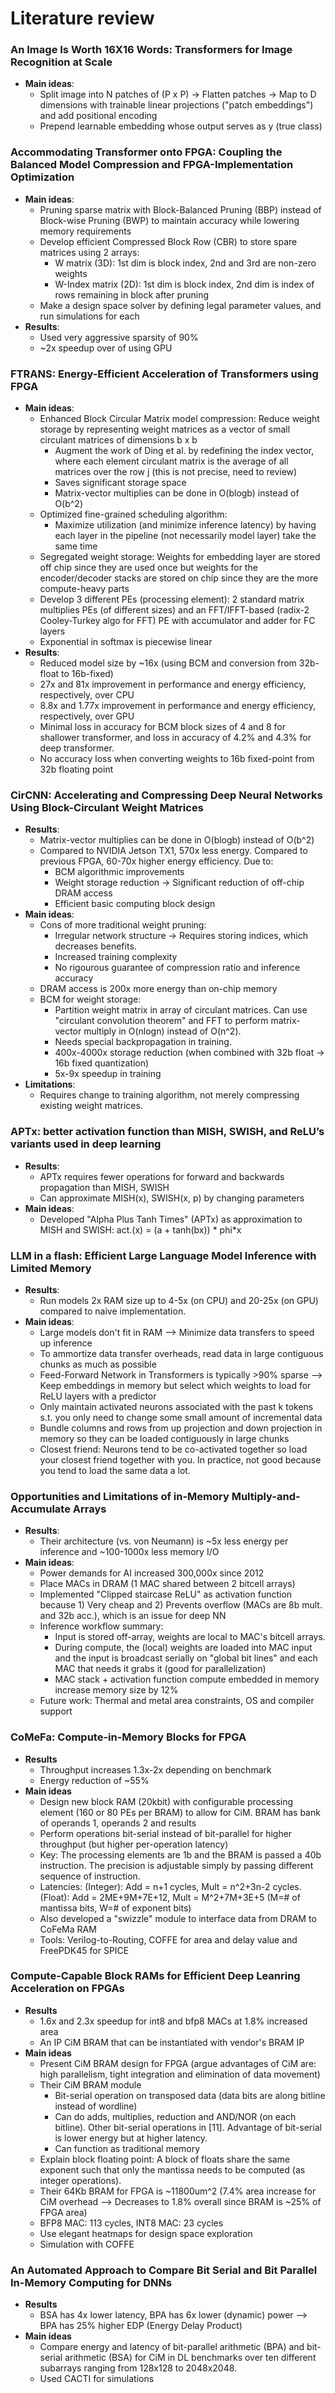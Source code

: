 # Literature review

### An Image Is Worth 16X16 Words: Transformers for Image Recognition at Scale
- **Main ideas**:
    - Split image into N patches of (P x P) -> Flatten patches -> Map to D dimensions with trainable linear projections ("patch embeddings") and add positional encoding
    - Prepend learnable embedding whose output serves as y (true class)

### Accommodating Transformer onto FPGA: Coupling the Balanced Model Compression and FPGA-Implementation Optimization
- **Main ideas**:
    - Pruning sparse matrix with Block-Balanced Pruning (BBP) instead of Block-wise Pruning (BWP) to maintain accuracy while lowering memory requirements
    - Develop efficient Compressed Block Row (CBR) to store spare matrices using 2 arrays:
        - W matrix (3D): 1st dim is block index, 2nd and 3rd are non-zero weights
        - W-Index matrix (2D): 1st dim is block index, 2nd dim is index of rows remaining in block after pruning
    - Make a design space solver by defining legal parameter values, and run simulations for each
- **Results**:
    - Used very aggressive sparsity of 90%
    - ~2x speedup over of using GPU

###  FTRANS: Energy-Efficient Acceleration of Transformers using FPGA
- **Main ideas**:
    - Enhanced Block Circular Matrix model compression: Reduce weight storage by representing weight matrices as a vector of small circulant matrices of dimensions b x b
        - Augment the work of Ding et al. by redefining the index vector, where each element circulant matrix is the average of all matrices over the row j (this is not precise, need to review)
        - Saves significant storage space
        - Matrix-vector multiplies can be done in O(blogb) instead of O(b^2)
    - Optimized fine-grained scheduling algorithm:
        - Maximize utilization (and minimize inference latency) by having each layer in the pipeline (not necessarily model layer) take the same time
    - Segregated weight storage: Weights for embedding layer are stored off chip since they are used once but weights for the encoder/decoder stacks are stored on chip since they are the more compute-heavy parts
    - Develop 3 different PEs (processing element): 2 standard matrix multiplies PEs (of different sizes) and an FFT/IFFT-based (radix-2 Cooley-Turkey algo for FFT) PE with accumulator and adder for FC layers
    - Exponential in softmax is piecewise linear
- **Results**:
    - Reduced model size by ~16x (using BCM and conversion from 32b-float to 16b-fixed)
    - 27x and 81x improvement in performance and energy efficiency, respectively, over CPU
    - 8.8x and 1.77x improvement in performance and energy efficiency, respectively, over GPU
    - Minimal loss in accuracy for BCM block sizes of 4 and 8 for shallower transformer, and loss in accuracy of 4.2% and 4.3% for deep transformer.
    - No accuracy loss when converting weights to 16b fixed-point from 32b floating point

###  CirCNN: Accelerating and Compressing Deep Neural Networks Using Block-Circulant Weight Matrices
- **Results**:
    - Matrix-vector multiplies can be done in O(blogb) instead of O(b^2)
    - Compared to NVIDIA Jetson TX1, 570x less energy. Compared to previous FPGA, 60-70x higher energy efficiency. Due to:
        - BCM algorithmic improvements
        - Weight storage reduction -> Significant reduction of off-chip DRAM access
        - Efficient basic computing block design
- **Main ideas**:
    - Cons of more traditional weight pruning:
        - Irregular network structure -> Requires storing indices, which decreases benefits.
        - Increased training complexity
        - No rigourous guarantee of compression ratio and inference accuracy
    - DRAM access is 200x more energy than on-chip memory
    - BCM for weight storage:
        - Partition weight matrix in array of circulant matrices. Can use "circulant convolution theorem" and FFT to perform matrix-vector multiply in O(nlogn) instead of O(n^2).
        - Needs special backpropagation in training.
        - 400x-4000x storage reduction (when combined with 32b float -> 16b fixed quantization)
        - 5x-9x speedup in training
- **Limitations**:
    - Requires change to training algorithm, not merely compressing existing weight matrices.

### APTx: better activation function than MISH, SWISH, and ReLU’s variants used in deep learning
- **Results**:
    - APTx requires fewer operations for forward and backwards propagation than MISH, SWISH
    - Can approximate MISH(x), SWISH(x, p) by changing parameters
- **Main ideas**:
    - Developed "Alpha Plus Tanh Times" (APTx) as approximation to MISH and SWISH: act.(x) = (a + tanh(bx)) * phi*x

### LLM in a flash: Efficient Large Language Model Inference with Limited Memory
- **Results**:
    - Run models 2x RAM size up to 4-5x (on CPU) and 20-25x (on GPU) compared to naive implementation.
- **Main ideas**:
    - Large models don't fit in RAM --> Minimize data transfers to speed up inference
    - To ammortize data transfer overheads, read data in large contiguous chunks as much as possible
    - Feed-Forward Network in Transformers is typically >90% sparse --> Keep embeddings in memory but select which weights to load for ReLU layers with a predictor
    - Only maintain activated neurons associated with the past k tokens s.t. you only need to change some small amount of incremental data
    - Bundle columns and rows from up projection and down projection in memory so they can be loaded contiguously in large chunks
    - Closest friend: Neurons tend to be co-activated together so load your closest friend together with you. In practice, not good because you tend to load the same data a lot.

### Opportunities and Limitations of in-Memory Multiply-and-Accumulate Arrays
- **Results**:
    - Their architecture (vs. von Neumann) is ~5x less energy per inference and ~100-1000x less memory I/O
- **Main ideas**:
    - Power demands for AI increased 300,000x since 2012
    - Place MACs in DRAM (1 MAC shared between 2 bitcell arrays)
    - Implemented "Clipped staircase ReLU" as activation function because 1) Very cheap and 2) Prevents overflow (MACs are 8b mult. and 32b acc.), which is an issue for deep NN
    - Inference workflow summary:
        - Input is stored off-array, weights are local to MAC's bitcell arrays.
        - During compute, the (local) weights are loaded into MAC input and the input is broadcast serially on "global bit lines" and each MAC that needs it grabs it (good for parallelization)
        - MAC stack + activation function compute embedded in memory increase memory size by 12%
    - Future work: Thermal and metal area constraints, OS and compiler support

### CoMeFa: Compute-in-Memory Blocks for FPGA
- **Results**
    - Throughput increases 1.3x-2x depending on benchmark
    - Energy reduction of ~55%
- **Main ideas**
    - Design new block RAM (20kbit) with configurable processing element (160 or 80 PEs per BRAM) to allow for CiM. BRAM has bank of operands 1, operands 2 and results
    - Perform operations bit-serial instead of bit-parallel for higher throughput (but higher per-operation latency)
    - Key: The processing elements are 1b and the BRAM is passed a 40b instruction. The precision is adjustable simply by passing different sequence of instruction.
    - Latencies: (Integer): Add = n+1 cycles, Mult = n^2+3n-2 cycles. (Float): Add = 2ME+9M+7E+12, Mult = M^2+7M+3E+5 (M=# of mantissa bits, W=# of exponent bits)
    - Also developed a "swizzle" module to interface data from DRAM to CoFeMa RAM
    - Tools: Verilog-to-Routing, COFFE for area and delay value and FreePDK45 for SPICE

### Compute-Capable Block RAMs for Efficient Deep Leanring Acceleration on FPGAs
- **Results**
    - 1.6x and 2.3x speedup for int8 and bfp8 MACs at 1.8% increased area
    - An IP CiM BRAM that can be instantiated with vendor's BRAM IP
- **Main ideas**
    - Present CiM BRAM design for FPGA (argue advantages of CiM are: high parallelism, tight integration and elimination of data movement)
    - Their CiM BRAM module
        - Bit-serial operation on transposed data (data bits are along bitline instead of wordline)
        - Can do adds, multiplies, reduction and AND/NOR (on each bitline). Other bit-serial operations in [11]. Advantage of bit-serial is lower energy but at higher latency.
        - Can function as traditional memory
    - Explain block floating point: A block of floats share the same exponent such that only the mantissa needs to be computed (as integer operations).
    - Their 64Kb BRAM for FPGA is ~11800um^2 (7.4% area increase for CiM overhead --> Decreases to 1.8% overall since BRAM is ~25% of FPGA area)
    - BFP8 MAC: 113 cycles, INT8 MAC: 23 cycles
    - Use elegant heatmaps for design space exploration
    - Simulation with COFFE

### An Automated Approach to Compare Bit Serial and Bit Parallel In-Memory Computing for DNNs
- **Results**
    - BSA has 4x lower latency, BPA has 6x lower (dynamic) power --> BPA has 25% higher EDP (Energy Delay Product)
- **Main ideas**
    - Compare energy and latency of bit-parallel arithmetic (BPA) and bit-serial arithmetic (BSA) for CiM in DL benchmarks over ten different subarrays ranging from 128x128 to 2048x2048.
    - Used CACTI for simulations
